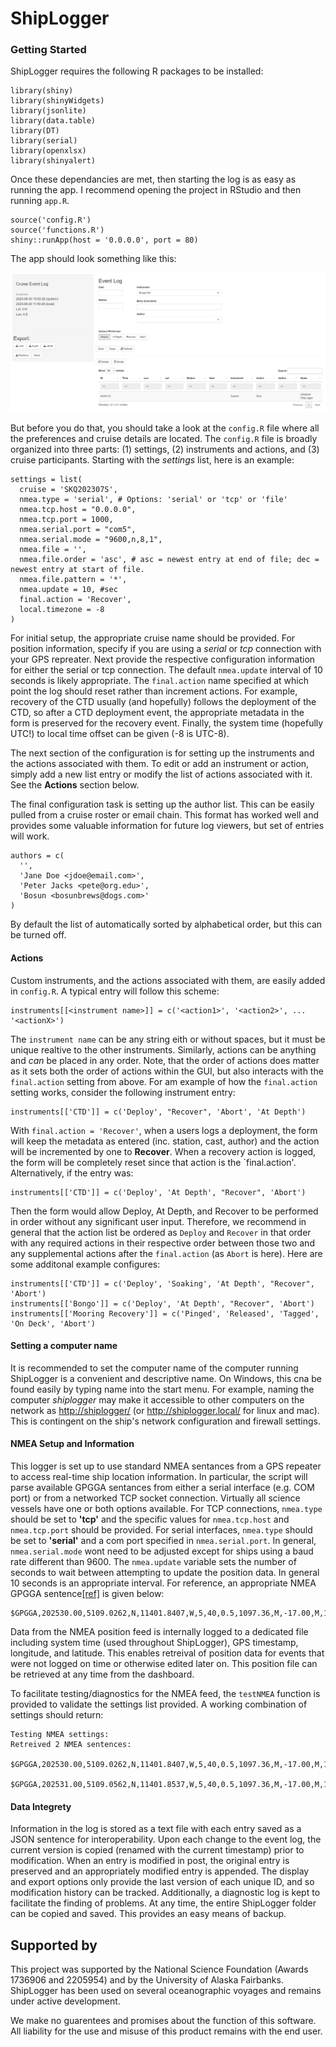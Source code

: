 # ShipLogger

### Getting Started

ShipLogger requires the following R packages to be installed:

    library(shiny)
    library(shinyWidgets)
    library(jsonlite)
    library(data.table)
    library(DT)
    library(serial)
    library(openxlsx)
    library(shinyalert)
  
Once these dependancies are met, then starting the log is as easy as running the app. I recommend opening the project in RStudio and then running `app.R`.

    source('config.R')
    source('functions.R')
    shiny::runApp(host = '0.0.0.0', port = 80)
    
The app should look something like this:

![Blank ShipLogger session.](figures/Screenshot%20Init.png)

But before you do that, you should take a look at the `config.R` file where all the preferences and cruise details are located. The `config.R` file is broadly organized into three parts: (1) settings, (2) instruments and actions, and (3) cruise participants. Starting with the _settings_ list, here is an example:

    settings = list(
      cruise = 'SKQ202307S',
      nmea.type = 'serial', # Options: 'serial' or 'tcp' or 'file'
      nmea.tcp.host = "0.0.0.0",
      nmea.tcp.port = 1000,
      nmea.serial.port = "com5",
      nmea.serial.mode = "9600,n,8,1",
      nmea.file = '',
      nmea.file.order = 'asc', # asc = newest entry at end of file; dec = newest entry at start of file.
      nmea.file.pattern = '*',
      nmea.update = 10, #sec
      final.action = 'Recover',
      local.timezone = -8
    )

For initial setup, the appropriate cruise name should be provided. For position information, specify if you are using a _serial_ or _tcp_ connection with your GPS repreater. Next provide the respective configuration information for either the serial or tcp connection. The default `nmea.update` interval of 10 seconds is likely appropriate. The `final.action` name specified at which point the log should reset rather than increment actions. For example, recovery of the CTD usually (and hopefully) follows the deployment of the CTD, so after a CTD deployment event, the appropriate metadata in the form is preserved for the recovery event. Finally, the system time (hopefully UTC!) to local time offset can be given (-8 is UTC-8). 

The next section of the configuration is for setting up the instruments and the actions associated with them. To edit or add an instrument or action, simply add a new list entry or modify the list of actions associated with it. See the __Actions__ section below.

The final configuration task is setting up the author list. This can be easily pulled from a cruise roster or email chain. This format has worked well and provides some valuable information for future log viewers, but set of entries will work.

    authors = c(
      '',
      'Jane Doe <jdoe@email.com>',
      'Peter Jacks <pete@org.edu>',
      'Bosun <bosunbrews@dogs.com>'
    )

By default the list of automatically sorted by alphabetical order, but this can be turned off.

#### Actions

Custom instruments, and the actions associated with them, are easily added in `config.R`. A typical entry will follow this scheme:

    instruments[[<instrument name>]] = c('<action1>', '<action2>', ... '<actionX>')
    
The `instrument name` can be any string eith or without spaces, but it must be unique realtive to the other instruments. Similarly, actions can be anything and _can_ be placed in any order. Note, that the order of actions does matter as it sets both the order of actions within the GUI, but also interacts with the `final.action` setting from above. For am example of how the `final.action` setting works, consider the following instrument entry:

    instruments[['CTD']] = c('Deploy', "Recover", 'Abort', 'At Depth')
    
With `final.action = 'Recover'`, when a users logs a deployment, the form will keep the metadata as entered (inc. station, cast, author) and the action will be incremented by one to __Recover__. When a recovery action is logged, the form will be completely reset since that action is the `final.action'. Alternatively, if the entry was:

    instruments[['CTD']] = c('Deploy', 'At Depth', "Recover", 'Abort')

Then the form would allow Deploy, At Depth, and Recover to be performed in order without any significant user input. Therefore, we recommend in general that the action list be ordered as `Deploy` and `Recover` in that order with any required actions in their respective order between those two and any supplemental actions after the `final.action` (as `Abort` is here). Here are some additonal example configures:

    instruments[['CTD']] = c('Deploy', 'Soaking', 'At Depth', "Recover", 'Abort')
    instruments[['Bongo']] = c('Deploy', 'At Depth', "Recover", 'Abort')
    instruments[['Mooring Recovery']] = c('Pinged', 'Released', 'Tagged', 'On Deck', 'Abort')
    

#### Setting a computer name

It is recommended to set the computer name of the computer running ShipLogger is a convenient and descriptive name. On Windows, this cna be found easily by typing name into the start menu. For example, naming the computer _shiplogger_ may make it accessible to other computers on the network as [http://shiplogger/](http://shiplogger/) (or http://shiplogger.local/ for linux and mac). This is contingent on the ship's network configuration and firewall settings.

#### NMEA Setup and Information

This logger is set up to use standard NMEA sentances from a GPS repeater to access real-time ship location information. In particular, the script will parse available GPGGA sentances from either a serial interface (e.g. COM port) or from a networked TCP socket connection. Virtually all science vessels have one or both options available. For TCP connections, `nmea.type` should be set to __'tcp'__ and the specific values for `nmea.tcp.host` and `nmea.tcp.port` should be provided. For serial interfaces, `nmea.type` should be set to __'serial'__ and a com port specified in `nmea.serial.port`. In general, `nmea.serial.mode` wont need to be adjusted except for ships using a baud rate different than 9600. The `nmea.update` variable sets the number of seconds to wait between attempting to update the position data. In general 10 seconds is an appropriate interval. For reference, an appropriate NMEA GPGGA sentence[[ref]](https://docs.novatel.com/OEM7/Content/Logs/GPGGA.htm) is given below:

    $GPGGA,202530.00,5109.0262,N,11401.8407,W,5,40,0.5,1097.36,M,-17.00,M,18,TSTR*61

Data from the NMEA position feed is internally logged to a dedicated file including system time (used throughout ShipLogger), GPS timestamp, longitude, and latitude. This enables retreival of position data for events that were not logged on time or otherwise edited later on. This position file can be retrieved at any time from the dashboard.

To facilitate testing/diagnostics for the NMEA feed, the `testNMEA` function is provided to validate the settings list provided. A working combination of settings should return:

    Testing NMEA settings:
    Retreived 2 NMEA sentences:
    	 $GPGGA,202530.00,5109.0262,N,11401.8407,W,5,40,0.5,1097.36,M,-17.00,M,18,TSTR*61
    	 $GPGGA,202531.00,5109.0562,N,11401.8537,W,5,40,0.5,1097.36,M,-17.00,M,18,TSTF*62


#### Data Integrety

Information in the log is stored as a text file with each entry saved as a JSON sentence for interoperability. Upon each change to the event log, the current version is copied (renamed with the current timestamp) prior to modification. When an entry is modified in post, the original entry is preserved and an appropriately modified entry is appended. The display and export options only provide the last version of each unique ID, and so modification history can be tracked. Additionally, a diagnostic log is kept to facilitate the finding of problems. At any time, the entire ShipLogger folder can be copied and saved. This provides an easy means of backup.


## Supported by
This project was supported by the National Science Foundation (Awards 1736906 and 2205954) and by the University of Alaska Fairbanks. ShipLogger has been used on several oceanographic voyages and remains under active development. 

We make no guarentees and promises about the function of this software. All liability for the use and misuse of this product remains with the end user.

